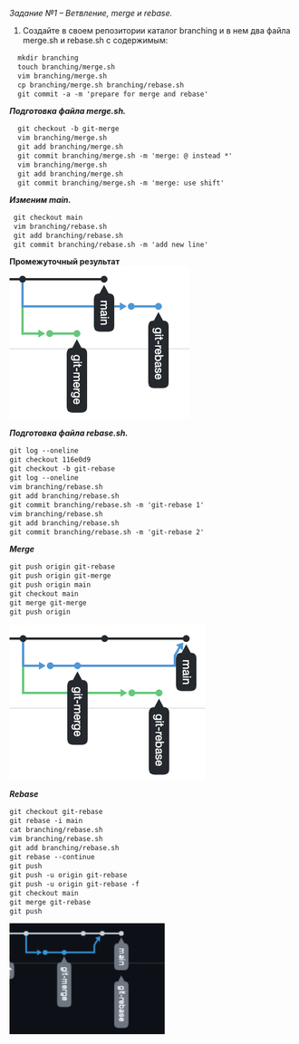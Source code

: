 *Задание №1 – Ветвление, merge и rebase.*
1. Создайте в своем репозитории каталог branching и в нем два файла merge.sh и rebase.sh с содержимым:
```  
  mkdir branching
  touch branching/merge.sh
  vim branching/merge.sh
  cp branching/merge.sh branching/rebase.sh
  git commit -a -m 'prepare for merge and rebase'
```
***Подготовка файла merge.sh.***
```commandline
  git checkout -b git-merge
  vim branching/merge.sh
  git add branching/merge.sh
  git commit branching/merge.sh -m 'merge: @ instead *'
  vim branching/merge.sh
  git add branching/merge.sh
  git commit branching/merge.sh -m 'merge: use shift'
```
***Изменим main.***
```commandline
 git checkout main
 vim branching/rebase.sh
 git add branching/rebase.sh
 git commit branching/rebase.sh -m 'add new line'
```
**Промежуточный результат**
![](img/1.png)

***Подготовка файла rebase.sh.***
```commandline
git log --oneline
git checkout 116e0d9
git checkout -b git-rebase
git log --oneline
vim branching/rebase.sh
git add branching/rebase.sh
git commit branching/rebase.sh -m 'git-rebase 1'
vim branching/rebase.sh
git add branching/rebase.sh
git commit branching/rebase.sh -m 'git-rebase 2'
```
***Merge***
```commandline
git push origin git-rebase
git push origin git-merge
git push origin main
git checkout main
git merge git-merge
git push origin
```
![](img/2.png)

***Rebase***
```commandline
git checkout git-rebase
git rebase -i main
cat branching/rebase.sh
vim branching/rebase.sh
git add branching/rebase.sh
git rebase --continue
git push
git push -u origin git-rebase
git push -u origin git-rebase -f
git checkout main
git merge git-rebase
git push
```
![](img/3.png)
